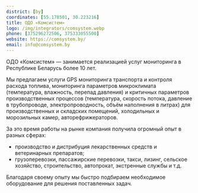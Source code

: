 ```yaml
---
district: [by]
coordinates: [55.178501, 30.223216]
title: ОДО «Комсистем»
logo: /img/integrators/comsystem.webp
phone: [375296272506, 375333055500]
website: https://comsystem.by/
email: info@comsystem.by
---
```


ОДО «Комсистем» — занимается реализацией услуг мониторинга в Республике Беларусь более 10 лет. 

Мы предлагаем услуги GPS мониторинга транспорта и контроля расхода топлива, мониторинга параметров микроклимата (температура, влажность, перепад давления) и критичных параметров производственных процессов (температура, скорость потока, давление в трубопроводе, электропроводность, объём наполнения в литрах) для производственных и складских помещений, холодильных и морозильных камер, авторефрижераторов.

За это время работы на рынке компания получила огромный опыт в разных сферах:
* производство и дистрибуция лекарственных средств и ветеринарных препаратов;
* грузоперевозки, пассажирские перевозки, такси, лизинг, сельское хозяйство, строительство, автопрокат, экстренные службы и т.д.
  
Благодаря своему опыту мы быстро подбираем необходимое оборудование для решения поставленных задач.
